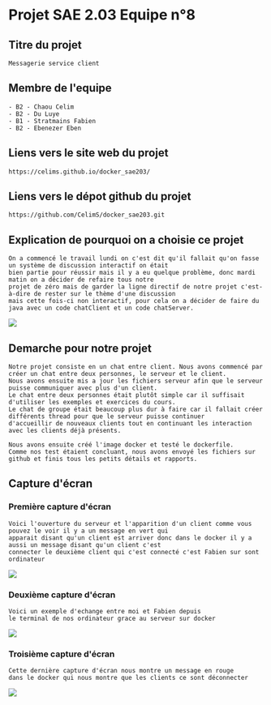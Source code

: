 # Projet SAE 2.03 Equipe n°8

## Titre du projet

```
Messagerie service client
```

## Membre de l'equipe

```
- B2 - Chaou Celim
- B2 - Du Luye
- B1 - Stratmains Fabien
- B2 - Ebenezer Eben
```

## Liens vers le site web du projet

```
https://celims.github.io/docker_sae203/
```

## Liens vers le dépot github du projet

```
https://github.com/CelimS/docker_sae203.git
```
## Explication de pourquoi on a choisie ce projet

```
On a commencé le travail lundi on c'est dit qu'il fallait qu'on fasse un système de discussion interactif on était
bien partie pour réussir mais il y a eu quelque problème, donc mardi matin on a décider de refaire tous notre
projet de zéro mais de garder la ligne directif de notre projet c'est-à-dire de rester sur le thème d'une discussion
mais cette fois-ci non interactif, pour cela on a décider de faire du java avec un code chatClient et un code chatServer.
```

![](https://media1.giphy.com/media/7Q7SqFSRmzkFq/200.gif?cid=82a1493bzmgn8omptb0nqe3iqgvy4t74si8l3auvuu5n4vo3&ep=v1_gifs_search&rid=200.gif&ct=g)

## Demarche pour notre projet

```
Notre projet consiste en un chat entre client. Nous avons commencé par créer un chat entre deux personnes, le serveur et le client.
Nous avons ensuite mis a jour les fichiers serveur afin que le serveur puisse communiquer avec plus d'un client.
Le chat entre deux personnes était plutôt simple car il suffisait d'utiliser les exemples et exercices du cours.
Le chat de groupe était beaucoup plus dur à faire car il fallait créer différents thread pour que le serveur puisse continuer
d'accueillir de nouveaux clients tout en continuant les interaction avec les clients déjà présents.

Nous avons ensuite créé l'image docker et testé le dockerfile.
Comme nos test étaient concluant, nous avons envoyé les fichiers sur github et finis tous les petits détails et rapports.
```

## Capture d'écran

### Première capture d'écran

```
Voici l'ouverture du serveur et l'apparition d'un client comme vous pouvez le voir il y a un message en vert qui
apparait disant qu'un client est arriver donc dans le docker il y a aussi un message disant qu'un client c'est
connecter le deuxième client qui c'est connecté c'est Fabien sur sont ordinateur
```

![](https://github.com/CelimS/docker_sae203/assets/166292533/b22d1902-07e0-4f13-a56a-4148dbcf7c49)

### Deuxième capture d'écran

```
Voici un exemple d'echange entre moi et Fabien depuis
le terminal de nos ordinateur grace au serveur sur docker
```
![](https://github.com/CelimS/docker_sae203/assets/166292533/7bf7f467-8c13-4c5c-aa92-d2210e3d0d30)

### Troisième capture d'écran

```
Cette dernière capture d'écran nous montre un message en rouge
dans le docker qui nous montre que les clients ce sont déconnecter
```
![](https://github.com/CelimS/docker_sae203/assets/166292533/350a98a3-c901-420b-ab0a-5893d7d4f8ef)

